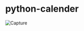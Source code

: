 # python-calender
![Capture](https://user-images.githubusercontent.com/90389081/149131228-666c9167-d189-47c5-8f3d-a1fbc5b06d4f.JPG)
